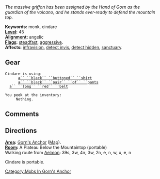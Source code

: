 *The massive griffon has been assigned by the Hand of Gorn as the
guardian of the volcano, and he stands ever-ready to defend the mountain
top.*

**Keywords:** monk, cindare  
**[Level](Level "wikilink"):** 45  
**[Alignment](Alignment "wikilink"):** angelic  
**[Flags](:Category:_Mob_Types.md "wikilink"):**
[steadfast](Sentinel_Mobs.md "wikilink"),
[aggressive](Aggressive_Mobs.md "wikilink").  
**Affects:** [infravision](Infravision.md "wikilink"), [detect
invis](Detect_Invis.md "wikilink"), [detect
hidden](Detect_Hidden.md "wikilink"),
[sanctuary](Sanctuary.md "wikilink").  

## Gear

`Cindare is using:`  
<worn on body>`      `[`a`` ``black`` ``buttoned`` ``shirt`](Black_Buttoned_Shirt.md "wikilink")  
<worn on legs>`      `[`a`` ``black`` ``pair`` ``of`` ``pants`](Black_Pair_Of_Pants.md "wikilink")  
<worn about waist>`  `[`a`` ``long`` ``red`` ``belt`](Long_Red_Belt.md "wikilink")

`You peek at the inventory:`  
`     Nothing.`

## Comments

## Directions

**[Area](:Category:_Areas.md "wikilink"):** [Gorn's
Anchor](:Category:Gorn's_Anchor.md "wikilink")
([Map](Gorn's_Anchor_Map.md "wikilink")).  
**[Room](:Category:_Rooms.md "wikilink"):** A Plateau Below the
Mountaintop (portable)  
Walking route from [Aelmon](Aelmon "wikilink"): 39s, 3w, 4n, 3w, 2n, e,
n, w, u, e, n

Cindare is portable.

[Category:Mobs In Gorn's
Anchor](Category:Mobs_In_Gorn's_Anchor "wikilink")
